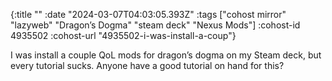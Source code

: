 {:title ""
 :date "2024-03-07T04:03:05.393Z"
 :tags ["cohost mirror" "lazyweb" "Dragon’s Dogma" "steam deck" "Nexus Mods"]
 :cohost-id 4935502
 :cohost-url "4935502-i-was-install-a-coup"}

I was install a couple QoL mods for dragon’s dogma on my Steam deck, but every tutorial sucks. Anyone have a good tutorial on hand for this?